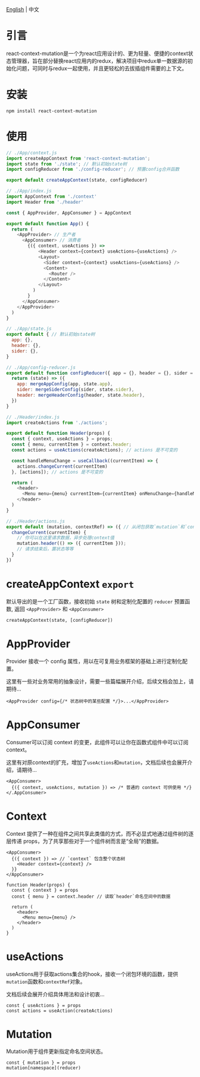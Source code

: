 [English](README.md) | 中文  




# 引言

react-context-mutation是一个为react应用设计的、更为轻量、便捷的context状态管理器，旨在部分替换react应用内的redux，解决项目中redux单一数据源的初始化问题，可同时与redux一起使用，并且更轻松的去拔插组件需要的上下文。



# 安装

```
npm install react-context-mutation
```



# 使用

```js
// ./App/context.js
import createAppContext from 'react-context-mutation';
import state from './state'; // 默认初始state树
import configReducer from './config-reducer'; // 预置config合并函数

export default createAppContext(state, configReducer)
```

```js
// ./App/index.js
import AppContext from './context'
import Header from './header'

const { AppProvider, AppConsumer } = AppContext

export default function App() {
  return (
    <AppProvider> // 生产者
      <AppConsumer> // 消费者
        {({ context, useActions }) => 
            <Header context={context} useActions={useActions} />
            <Layout>
              <Sider context={context} useActions={useActions} />
              <Content>
                <Router />
              </Content>
            </Layout>
          )
        }
      </AppConsumer>
    </AppProvider>
  )
}
```
```js
// ./App/state.js
export default { // 默认初始state树
  app: {},
  header: {},
  sider: {},
}
```

```js
// ./App/config-reducer.js
export default function configReducer({ app = {}, header = {}, sider = {} }) { // 预置config合并函数
  return (state) => ({
    app: mergeAppConfig(app, state.app),
    sider: mergeSiderConfig(sider, state.sider),
    header: mergeHeaderConfig(header, state.header),
  })
}
```

```js
// ./Header/index.js
import createActions from './actions';

export default function Header(props) {
  const { context, useActions } = props;
  const { menu, currentItem } = context.header;
  const actions = useActions(createActions); // actions 是不可变的

  const handleMenuChange = useCallback((currentItem) => {
    actions.changeCurrent(currentItem)
  }, [actions]); // actions 是不可变的

  return (
    <header>
      <Menu menu={menu} currentItem={currentItem} onMenuChange={handleMenuChange} />
    </header>
  )
}
```

```js
// ./Header/actions.js
export default (mutation, contextRef) => ({ // 从闭包获取`mutation`和`contextRef`
  changeCurrent(currentItem) {
    // 你可以在这里请求数据，异步处理context值
    mutation.header(() => ({ currentItem }));
    // 请求结束后，置状态等等
  }
})
```



# createAppContext `export`

默认导出的是一个工厂函数，接收初始 `state` 树和定制化配置的 `reducer` 预置函数,
返回 `<AppProvider>` 和 `<AppConsumer>`

```
createAppContext(state, [configReducer])
```


# AppProvider

Provider 接收一个 config 属性，用以在可复用业务框架的基础上进行定制化配置。

这里有一些对业务常用的抽象设计，需要一些篇幅展开介绍，后续文档会加上，请期待...

```
<AppProvider config={/* 状态树中的某些配置 */}>...</AppProvider>
```


# AppConsumer

Consumer可以订阅 context 的变更，此组件可以让你在函数式组件中可以订阅 context。

这里有对原context的扩充，增加了`useActions`和`mutation`，文档后续也会展开介绍，请期待...

```
<AppConsumer>
  {({ context, useActions, mutation }) => /* 普通的 context 可供使用 */}
</.AppConsumer>
```


# Context

Context 提供了一种在组件之间共享此类值的方式，而不必显式地通过组件树的逐层传递 props，为了共享那些对于一个组件树而言是“全局”的数据。

```
<AppConsumer>
  {({ context }) => // `context` 包含整个状态树
    <Header context={context} />
  }}
</AppConsumer>

function Header(props) {
  const { context } = props
  const { menu } = context.header // 读取`header`命名空间中的数据

  return (
    <header>
      <Menu menu={menu} />
    </header>
  )
}
```

# useActions

useActions用于获取actions集合的hook，接收一个闭包环境的函数，提供`mutation`函数和`contextRef`对象。

文档后续会展开介绍具体用法和设计初衷...

```
const { useActions } = props
const actions = useAction(createActions)
```

# Mutation

Mutation用于组件更新指定命名空间状态。

```
const { mutation } = props
mutation[namespace](reducer)
```
